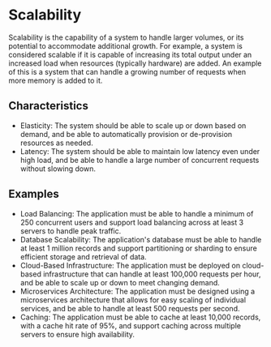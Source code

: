# Scalability

Scalability is the capability of a system to handle larger volumes, or its potential to accommodate additional growth. For example, a system is considered scalable if it is capable of increasing its total output under an increased load when resources (typically hardware) are added. An example of this is a system that can handle a growing number of requests when more memory is added to it.

## Characteristics

- Elasticity: The system should be able to scale up or down based on demand, and be able to automatically provision or de-provision resources as needed.
- Latency: The system should be able to maintain low latency even under high load, and be able to handle a large number of concurrent requests without slowing down.

## Examples

- Load Balancing: The application must be able to handle a minimum of 250 concurrent users and support load balancing across at least 3 servers to handle peak traffic.
- Database Scalability: The application's database must be able to handle at least 1 million records and support partitioning or sharding to ensure efficient storage and retrieval of data.
- Cloud-Based Infrastructure: The application must be deployed on cloud-based infrastructure that can handle at least 100,000 requests per hour, and be able to scale up or down to meet changing demand.
- Microservices Architecture: The application must be designed using a microservices architecture that allows for easy scaling of individual services, and be able to handle at least 500 requests per second.
- Caching: The application must be able to cache at least 10,000 records, with a cache hit rate of 95%, and support caching across multiple servers to ensure high availability.
